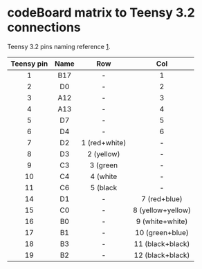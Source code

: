 # codeBoard matrix to Teensy 3.2 connections
Teensy 3.2 pins naming reference [1](https://github.com/kiibohd/controller/wiki/Custom-Keyboard-using-a-Teensy-3.0-3.1-3.2#choose-pins-on-the-teensy).

| Teensy pin | Name | Row           | Col               |
| :--------: | :---:| :------------:| :----------------:|
| 1          | B17  | -             | 1                 |
| 2          | D0   | -             | 2                 |
| 3          | A12  | -             | 3                 |
| 4          | A13  | -             | 4                 |
| 5          | D7   | -             | 5                 |
| 6          | D4   | -             | 6                 |
| 7          | D2   | 1 (red+white) | -                 |
| 8          | D3   | 2 (yellow)    | -                 |
| 9          | C3   | 3 (green      | -                 |
| 10         | C4   | 4 (white      | -                 |
| 11         | C6   | 5 (black      | -                 |
| 14         | D1   | -             | 7 (red+blue)      |
| 15         | C0   | -             | 8 (yellow+yellow) |
| 16         | B0   | -             | 9 (white+white)   |
| 17         | B1   | -             | 10 (green+blue)   |
| 18         | B3   | -             | 11 (black+black)  |
| 19         | B2   | -             | 12 (black+black)  |
